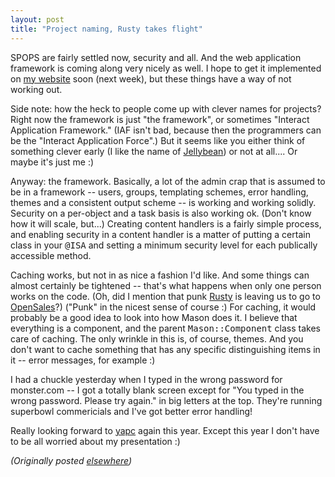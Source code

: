 ```yaml
---
layout: post
title: "Project naming, Rusty takes flight"
---
```




<p>SPOPS are fairly settled now, security and all. And the
web application framework is coming along very nicely as
well. I hope to get it implemented on <a
href="http://www.cwinters.com/">my website</a> soon (next
week), but these things have a way of not working out.

<p> <p>Side note: how the heck to people come up with clever
names for projects? Right now the framework is just "the
framework", or sometimes "Interact Application Framework."
(IAF isn't bad, because then the programmers can be the
"Interact Application Force".) But it seems like you either
think of something clever early (I like the name of <a
href="http://sourceforge.net/project/?group_id=2601">Jellybean</a>)
or not at all.... Or maybe it's just me :)

<p>Anyway: the framework. Basically, a lot of the admin
crap that is assumed to be in a framework -- users, groups,
templating schemes, error handling, themes and a consistent
output scheme -- is working and working solidly. Security on
a per-object and a task basis is also working ok. (Don't
know how it will scale, but...) Creating content handlers is
a fairly simple process, and enabling security in a content
handler is a matter of putting a certain class in your
<tt>@ISA</tt> and setting a minimum security level for each
publically accessible method.

<p>Caching works, but not in as nice a fashion I'd like.
And some things can almost certainly be tightened -- that's what
happens when only one person works on the code. (Oh, did I
mention that punk <a
href="http://www.kuro5hin.org/?op=displaystory;sid=2000/6/7/151425/7439">Rusty</a>
is leaving us to go to <a
href="http://www.opensales.org/">OpenSales</a>?) ("Punk" in
the nicest sense of course :) For
caching, it would probably be a good idea to look into how
Mason does it. I believe that everything is a component, and
the parent <tt>Mason::Component</tt> class takes care of
caching. The only wrinkle in this is, of course, themes. And
you don't want to cache something that has any specific
distinguishing items in it -- error messages, for example :)

<p> <p>I had a chuckle yesterday when I typed in the wrong
password for monster.com -- I got a totally blank screen
except for "You typed in the wrong password. Please try
again." in big letters at the top. They're running superbowl
commericials and I've got better error handling!

<p>Really looking forward to <a
href="http://www.yapc.org/America/">yapc</a> again this
year. Except this year I don't have to be all worried about
my presentation :)

<p><em>(Originally posted <a href="http://www.advogato.org/person/cwinters/diary.html?start=3">elsewhere</a>)</em></p>


